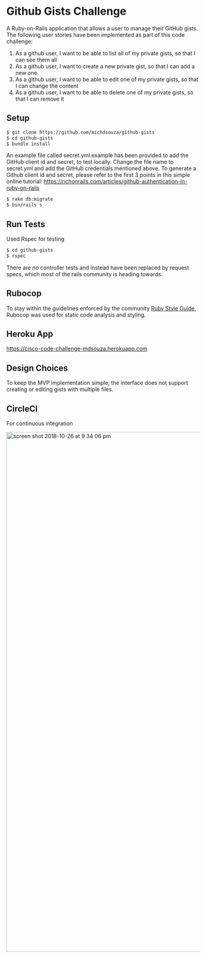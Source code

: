 # Github Gists Challenge

A Ruby-on-Rails application that allows a user to manage their GitHub gists. The following user stories have been implemented as part of this code challenge:

1. As a github user, I want to be able to list all of my private gists, so that I can see them all
2. As a github user, I want to create a new private gist, so that I can add a new one
3. As a github user, I want to be able to edit one of my private gists, so that I can change the content
4. As a github user, I want to be able to delete one of my private gists, so that I can remove it

## Setup

``` sh
$ git clone https://github.com/michdsouza/github-gists
$ cd github-gists
$ bundle install
```
An example file called secret.yml.example has been provided to add the GitHub client id and secret, to test locally. Change the file name to secret.yml and add the GitHub credentials mentioned above. To generate a Github client id and secret, please refer to the first 3 points in this simple online tutorial: https://richonrails.com/articles/github-authentication-in-ruby-on-rails

``` sh
$ rake db:migrate
$ bin/rails s
```

## Run Tests

Used Rspec for testing

``` sh
$ cd github-gists
$ rspec
```

There are no controller tests and instead have been replaced by request specs, which most of the rails community is heading towards.

## Rubocop

To stay within the guidelines enforced by the community [Ruby Style Guide](https://github.com/bbatsov/ruby-style-guide), Rubocop was used for static code analysis and styling.

## Heroku App

https://cisco-code-challenge-mdsouza.herokuapp.com

## Design Choices

To keep the MVP implementation simple, the interface does not support creating or editing gists with multiple files.

## CircleCI

For continuous integration

<img width="1355" alt="screen shot 2018-10-26 at 9 34 06 pm" src="https://user-images.githubusercontent.com/879181/47597662-5bcfbd00-d967-11e8-8b35-9ba250e97dbf.png">

